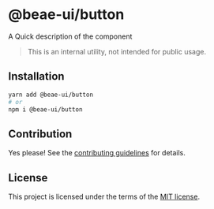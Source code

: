 # @beae-ui/button

A Quick description of the component

> This is an internal utility, not intended for public usage.

## Installation

```sh
yarn add @beae-ui/button
# or
npm i @beae-ui/button
```

## Contribution

Yes please! See the
[contributing guidelines](https://github.com/beae-labs/beae-ui/blob/master/CONTRIBUTING.md)
for details.

## License

This project is licensed under the terms of the
[MIT license](https://github.com/beae-labs/beae-ui/blob/master/LICENSE).

